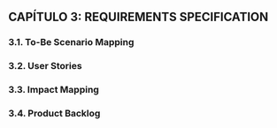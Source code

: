 ## CAPÍTULO 3: REQUIREMENTS SPECIFICATION

### 3.1. To-Be Scenario Mapping

### 3.2. User Stories

### 3.3. Impact Mapping

### 3.4. Product Backlog
